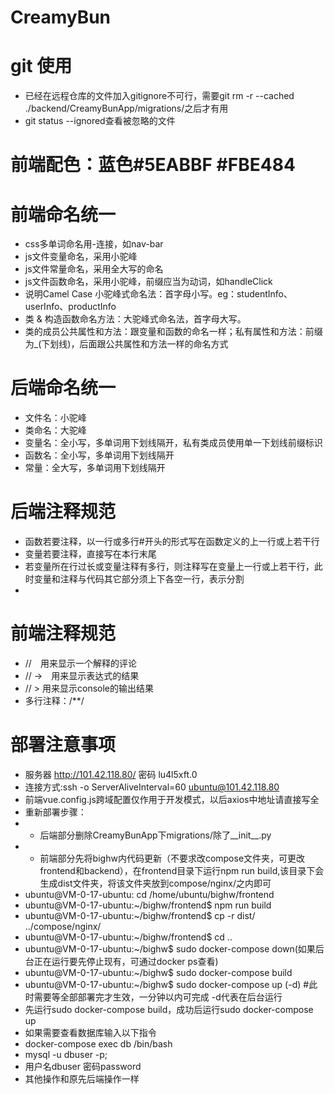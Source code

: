# CreamyBun
# git 使用
+ 已经在远程仓库的文件加入gitignore不可行，需要git rm -r --cached ./backend/CreamyBunApp/migrations/之后才有用
+ git status --ignored查看被忽略的文件
# 前端配色：蓝色#5EABBF #FBE484

# 前端命名统一
+ css多单词命名用-连接，如nav-bar
+ js文件变量命名，采用小驼峰
+ js文件常量命名，采用全大写的命名
+ js文件函数命名，采用小驼峰，前缀应当为动词，如handleClick
+ 说明Camel Case 小驼峰式命名法：首字母小写。eg：studentInfo、userInfo、productInfo
+ 类 & 构造函数命名方法：大驼峰式命名法，首字母大写。
+ 类的成员公共属性和方法：跟变量和函数的命名一样；私有属性和方法：前缀为_(下划线)，后面跟公共属性和方法一样的命名方式

# 后端命名统一
+ 文件名：小驼峰
+ 类命名：大驼峰
+ 变量名：全小写，多单词用下划线隔开，私有类成员使用单一下划线前缀标识
+ 函数名：全小写，多单词用下划线隔开
+ 常量：全大写，多单词用下划线隔开

# 后端注释规范
+ 函数若要注释，以一行或多行#开头的形式写在函数定义的上一行或上若干行
+ 变量若要注释，直接写在本行末尾
+ 若变量所在行过长或变量注释有多行，则注释写在变量上一行或上若干行，此时变量和注释与代码其它部分须上下各空一行，表示分割
+ 

# 前端注释规范
+ //　用来显示一个解释的评论
+ // ->　用来显示表达式的结果
+ // > 用来显示console的输出结果
+ 多行注释：/**/

# 部署注意事项
+ 服务器 http://101.42.118.80/ 密码 lu4l5xft.0
+ 连接方式:ssh -o ServerAliveInterval=60 ubuntu@101.42.118.80
+ 前端vue.config.js跨域配置仅作用于开发模式，以后axios中地址请直接写全
+ 重新部署步骤：
+ + 后端部分删除CreamyBunApp下migrations/除了__init__.py
+ + 前端部分先将bighw内代码更新（不要求改compose文件夹，可更改frontend和backend），在frontend目录下运行npm run build,该目录下会生成dist文件夹，将该文件夹放到compose/nginx/之内即可
+ ubuntu@VM-0-17-ubuntu: cd /home/ubuntu/bighw/frontend
+ ubuntu@VM-0-17-ubuntu:~/bighw/frontend$ npm run build
+ ubuntu@VM-0-17-ubuntu:~/bighw/frontend$ cp -r dist/ ../compose/nginx/
+ ubuntu@VM-0-17-ubuntu:~/bighw/frontend$ cd ..
+ ubuntu@VM-0-17-ubuntu:~/bighw$ sudo docker-compose down(如果后台正在运行要先停止现有，可通过docker ps查看)
+ ubuntu@VM-0-17-ubuntu:~/bighw$ sudo docker-compose build
+ ubuntu@VM-0-17-ubuntu:~/bighw$ sudo docker-compose up (-d) #此时需要等全部部署完才生效，一分钟以内可完成 -d代表在后台运行
+ 先运行sudo docker-compose build，成功后运行sudo docker-compose up
+ 如果需要查看数据库输入以下指令
+ docker-compose exec db /bin/bash
+ mysql -u dbuser -p;
+ 用户名dbuser 密码password
+ 其他操作和原先后端操作一样